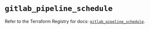 # `gitlab_pipeline_schedule`

Refer to the Terraform Registry for docs: [`gitlab_pipeline_schedule`](https://registry.terraform.io/providers/gitlabhq/gitlab/18.2.0/docs/resources/pipeline_schedule).
